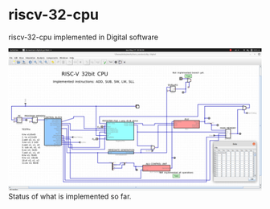 # riscv-32-cpu
riscv-32-cpu implemented in Digital software 

![img](https://github.com/NikosMouzakitis/riscv-32-cpu/blob/main/rv_status.png)
Status of what is implemented so far.
